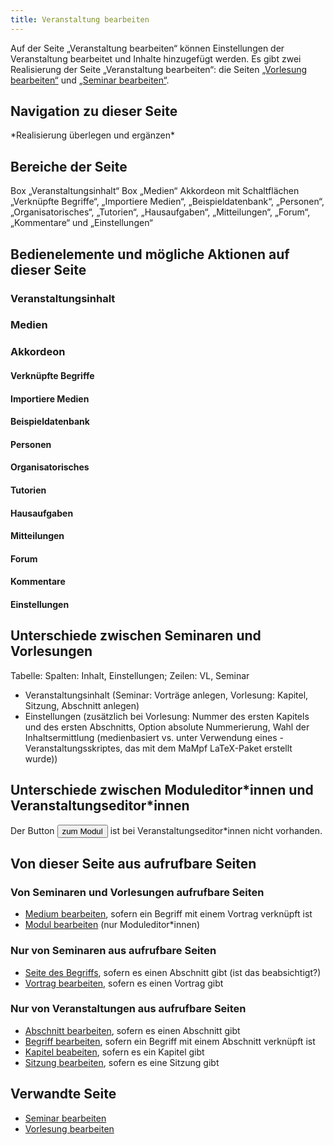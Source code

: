 ```yaml
---
title: Veranstaltung bearbeiten
---
```


Auf der Seite „Veranstaltung bearbeiten“ können Einstellungen der Veranstaltung bearbeitet und Inhalte hinzugefügt werden. Es gibt zwei Realisierung der Seite „Veranstaltung bearbeiten“: die Seiten [„Vorlesung bearbeiten“](ed-edit-lecture) und [„Seminar bearbeiten“](ed-edit-seminar).

## Navigation zu dieser Seite
\*Realisierung überlegen und ergänzen\*

## Bereiche der Seite
Box „Veranstaltungsinhalt“
Box „Medien“
Akkordeon mit Schaltflächen „Verknüpfte Begriffe“, „Importiere Medien“, „Beispieldatenbank“, „Personen“, „Organisatorisches“, „Tutorien“, „Hausaufgaben“, „Mitteilungen“, „Forum“, „Kommentare“ und „Einstellungen“

## Bedienelemente und mögliche Aktionen auf dieser Seite
### Veranstaltungsinhalt
### Medien
### Akkordeon
#### Verknüpfte Begriffe
#### Importiere Medien
#### Beispieldatenbank
#### Personen
#### Organisatorisches
#### Tutorien
#### Hausaufgaben
#### Mitteilungen
#### Forum
#### Kommentare
#### Einstellungen

## Unterschiede zwischen Seminaren und Vorlesungen
Tabelle: Spalten: Inhalt, Einstellungen; Zeilen: VL, Seminar
* Veranstaltungsinhalt (Seminar: Vorträge anlegen, Vorlesung: Kapitel, Sitzung, Abschnitt anlegen)
* Einstellungen (zusätzlich bei Vorlesung: Nummer des ersten Kapitels und des ersten Abschnitts,  Option absolute Nummerierung, Wahl der Inhaltsermittlung (medienbasiert vs. unter Verwendung eines -Veranstaltungsskriptes, das mit dem MaMpf LaTeX-Paket erstellt wurde))

## Unterschiede zwischen Moduleditor\*innen und Veranstaltungseditor\*innen
Der Button <a href="/mampf/de/docs/ed-edit-module" target="_self"><button name="button">zum Modul</button></a> ist bei Veranstaltungseditor*innen nicht vorhanden.

## Von dieser Seite aus aufrufbare Seiten
### Von Seminaren und Vorlesungen aufrufbare Seiten
* [Medium bearbeiten](ed-edit-medium), sofern ein Begriff mit einem Vortrag verknüpft ist
* [Modul bearbeiten](ed-edit-module) (nur Moduleditor\*innen)

### Nur von Seminaren aus aufrufbare Seiten
* [Seite des Begriffs](tag), sofern es einen Abschnitt gibt (ist das beabsichtigt?)
* [Vortrag bearbeiten](ed-edit-talk), sofern es einen Vortrag gibt

### Nur von Veranstaltungen aus aufrufbare Seiten
* [Abschnitt bearbeiten](ed-edit-section), sofern es einen Abschnitt gibt
* [Begriff bearbeiten](ed-edit-tag), sofern ein Begriff mit einem Abschnitt verknüpft ist
* [Kapitel beabeiten](ed-edit-chapter), sofern es ein Kapitel gibt
* [Sitzung bearbeiten](ed-edit-session), sofern es eine Sitzung gibt

## Verwandte Seite
* [Seminar bearbeiten](ed-edit-seminar)
* [Vorlesung bearbeiten](ed-edit-lecture)
